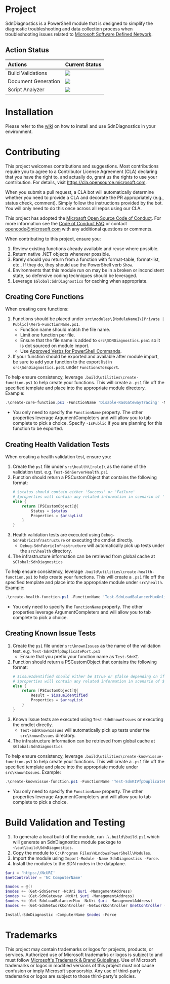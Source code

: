 # Project
SdnDiagnostics is a PowerShell module that is designed to simplify the diagnostic troubleshooting and data collection process when troubleshooting issues related to [Microsoft Software Defined Network](https://docs.microsoft.com/en-us/windows-server/networking/sdn/software-defined-networking).

## Action Status

| Actions | Current Status |
| :-- | :-- |
| Build Validations | ![](https://github.com/microsoft/SdnDiagnostics/actions/workflows/server2019-sdntest.yml/badge.svg) |
| Document Generation | ![](https://github.com/microsoft/SdnDiagnostics/actions/workflows/generate-documentation.yml/badge.svg) |
| Script Analyzer | ![](https://github.com/microsoft/SdnDiagnostics/actions/workflows/powershell-analysis.yml/badge.svg) |

# Installation
Please refer to the [wiki](https://github.com/microsoft/SdnDiagnostics/wiki) on how to install and use SdnDiagnostics in your environment.

# Contributing

This project welcomes contributions and suggestions.  Most contributions require you to agree to a
Contributor License Agreement (CLA) declaring that you have the right to, and actually do, grant us
the rights to use your contribution. For details, visit https://cla.opensource.microsoft.com.

When you submit a pull request, a CLA bot will automatically determine whether you need to provide
a CLA and decorate the PR appropriately (e.g., status check, comment). Simply follow the instructions
provided by the bot. You will only need to do this once across all repos using our CLA.

This project has adopted the [Microsoft Open Source Code of Conduct](https://opensource.microsoft.com/codeofconduct/).
For more information see the [Code of Conduct FAQ](https://opensource.microsoft.com/codeofconduct/faq/) or
contact [opencode@microsoft.com](mailto:opencode@microsoft.com) with any additional questions or comments.

When contributing to this project, ensure you:
1. Review existing functions already available and reuse where possible.
1. Return native .NET objects whenever possible.
1. Rarely should you return from a function with format-table, format-list, etc.. If they do, they should use the PowerShell verb `Show`.
1. Environments that this module run on may be in a broken or inconcistent state, so defensive coding techniques should be leveraged.
1. Leverage `$Global:SdnDiagnostics` for caching when appropriate. 


## Creating Core Functions
When creating core functions:

1. Functions should be placed under `src\modules\[ModuleName]\[Private | Public]\Verb-FunctionName.ps1`. 
    - Function name should match the file name.
    - Limit one function per file.
    - Ensure that the file name is added to `src\SDNDiagnostics.psm1` so it is dot sourced on module import.
    - Use [Approved Verbs for PowerShell Commands](https://docs.microsoft.com/en-us/powershell/scripting/developer/cmdlet/approved-verbs-for-windows-powershell-commands).
1. If your function should be exported and available after module import, be sure to add your function to the export list in `src\SdnDiagnostics.psd1` under `FunctionsToExport`.

To help ensure consistency, leverage `.build\utilities\create-function.ps1` to help create your functions. This will create a `.ps1` file off the specified template and place into the appropriate module directory. Example:
```powershell
.\create-core-function.ps1 -FunctionName 'Disable-RasGatewayTracing' -Module Gateway -Template basic_template.ps1 -IsPublic
```
- You only need to specify the `FunctionName` property. The other properties leverage ArgumentCompleters and will allow you to tab complete to pick a choice. Specify `-IsPublic` if you are planning for this function to be exported.

## Creating Health Validation Tests
When creating a health validation test, ensure you:
1. Create the `ps1` file under `src\health\[role]\` as the name of the validation test. e.g. `Test-SdnServerHealth.ps1`
1. Function should return a PSCustomObject that contains the following format:
    ```powershell
    # $status should contain either 'Success' or 'Failure'
    # $properties will contain any related information in scenario of 'Failure' status 
    else {
        return [PSCustomObject]@{
            Status = $status
            Properties = $arrayList
        }
    }
    ```
1. Health validation tests are executed using `Debug-SdnFabricInfrastructure` or executing the cmdlet directly.
    - `Debug-SdnFabricInfrastructure` will automatically pick up tests under the `src\health` directory.
1. The infrastructure information can be retrieved from global cache at `$Global:SdnDiagnostics`

To help ensure consistency, leverage `.build\utilities\create-health-function.ps1` to help create your functions. This will create a `.ps1` file off the specified template and place into the appropriate module under `src\health`. Example:
```powershell
.\create-health-function.ps1 -FunctionName 'Test-SdnLoadBalancerMuxOnline' -Module SoftwareLoadBalancer -Template basic_health_template.ps1
```
- You only need to specify the `FunctionName` property. The other properties leverage ArgumentCompleters and will allow you to tab complete to pick a choice. 

## Creating Known Issue Tests
1. Create the `ps1` file under `src\knownIssues` as the name of the validation test. e.g. `Test-SdnKIVfpDuplicatePort.ps1`
    - Ensure that you prefix your function name as `Test-SdnKI`.
1. Function should return a PSCustomObject that contains the following format:
    ```powershell
    # $issueIdentified should either be $true or $false depending on if issue was detected
    # $properties will contain any related information in scenario of $true status 
    else {
        return [PSCustomObject]@{
            Result = $issueIdentified
            Properties = $arrayList
        }
    }
    ```
1. Known Issue tests are executed using `Test-SdnKnownIssues` or executing the cmdlet directly.
    - `Test-SdnKnownIssues` will automatically pick up tests under the `src\knownIssues` directory.
1. The infrastructure information can be retrieved from global cache at `$Global:SdnDiagnostics`

To help ensure consistency, leverage `.build\utilities\create-knownissue-function.ps1` to help create your functions. This will create a `.ps1` file off the specified template and place into the appropriate module under `src\knownIssues`. Example:
```powershell
.\create-knownissue-function.ps1 -FunctionName 'Test-SdnKIVfpDuplicatePort' -Template basic_knownIssue_template.ps1
```
- You only need to specify the `FunctionName` property. The other properties leverage ArgumentCompleters and will allow you to tab complete to pick a choice.

# Build Validation and Testing
1. To generate a local build of the module, run `.\.build\build.ps1` which will generate an SdnDiagnostics module package to `~\out\build\SdnDiagnostics`. 
1. Copy the module to `C:\Program Files\WindowsPowerShell\Modules`.
1. Import the module using `Import-Module -Name SdnDiagnostics -Force`.
1. Install the modules to the SDN nodes in the dataplane. 
```powershell
$uri = 'https://NcURI'
$netController = 'NC ComputerName'

$nodes = @()
$nodes += (Get-SdnServer -NcUri $uri -ManagementAddress)
$nodes += (Get-SdnGateway -NcUri $uri -ManagementAddress)
$nodes += (Get-SdnLoadBalancerMux -NcUri $uri -ManagementAddress)
$nodes += (Get-SdnNetworkController -NetworkController $netController -ServerNameOnly)

Install-SdnDiagnostic -ComputerName $nodes -Force
```
# Trademarks

This project may contain trademarks or logos for projects, products, or services. Authorized use of Microsoft 
trademarks or logos is subject to and must follow 
[Microsoft's Trademark & Brand Guidelines](https://www.microsoft.com/en-us/legal/intellectualproperty/trademarks/usage/general).
Use of Microsoft trademarks or logos in modified versions of this project must not cause confusion or imply Microsoft sponsorship.
Any use of third-party trademarks or logos are subject to those third-party's policies.
